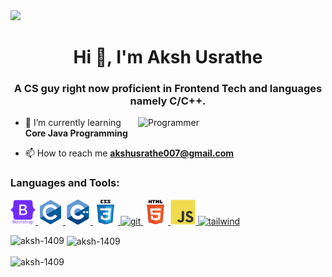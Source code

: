 <img src="https://i.pinimg.com/originals/38/7e/4f/387e4f52081bfebd6ba96d9d784e9f94.gif" />
<h1 align="center">Hi 👋, I'm Aksh Usrathe</h1>
<h3 align="center">A CS guy right now proficient in Frontend Tech and languages namely C/C++.</h3>
<img align="right" src="https://img95.lovepik.com/photo/40105/1581.gif_wh860.gif" alt="Programmer" width="300"/>


- 🌱 I’m currently learning **Core Java Programming**

- 📫 How to reach me **akshusrathe007@gmail.com**




<h3 align="left">Languages and Tools:</h3>
<p align="left"> <a href="https://getbootstrap.com" target="_blank" rel="noreferrer"> <img src="https://raw.githubusercontent.com/devicons/devicon/master/icons/bootstrap/bootstrap-plain-wordmark.svg" alt="bootstrap" width="40" height="40"/> </a> <a href="https://www.cprogramming.com/" target="_blank" rel="noreferrer"> <img src="https://raw.githubusercontent.com/devicons/devicon/master/icons/c/c-original.svg" alt="c" width="40" height="40"/> </a> <a href="https://www.w3schools.com/cpp/" target="_blank" rel="noreferrer"> <img src="https://raw.githubusercontent.com/devicons/devicon/master/icons/cplusplus/cplusplus-original.svg" alt="cplusplus" width="40" height="40"/> </a> <a href="https://www.w3schools.com/css/" target="_blank" rel="noreferrer"> <img src="https://raw.githubusercontent.com/devicons/devicon/master/icons/css3/css3-original-wordmark.svg" alt="css3" width="40" height="40"/> </a> <a href="https://git-scm.com/" target="_blank" rel="noreferrer"> <img src="https://www.vectorlogo.zone/logos/git-scm/git-scm-icon.svg" alt="git" width="40" height="40"/> </a> <a href="https://www.w3.org/html/" target="_blank" rel="noreferrer"> <img src="https://raw.githubusercontent.com/devicons/devicon/master/icons/html5/html5-original-wordmark.svg" alt="html5" width="40" height="40"/> </a> <a href="https://developer.mozilla.org/en-US/docs/Web/JavaScript" target="_blank" rel="noreferrer"> <img src="https://raw.githubusercontent.com/devicons/devicon/master/icons/javascript/javascript-original.svg" alt="javascript" width="40" height="40"/> </a> <a href="https://tailwindcss.com/" target="_blank" rel="noreferrer"> <img src="https://www.vectorlogo.zone/logos/tailwindcss/tailwindcss-icon.svg" alt="tailwind" width="40" height="40"/> </a> </p>

<p><img align="left" src="https://github-readme-stats.vercel.app/api/top-langs?username=aksh-1409&show_icons=true&locale=en&layout=compact" alt="aksh-1409" /></p>

<p>&nbsp;<img align="center" src="https://github-readme-stats.vercel.app/api?username=aksh-1409&show_icons=true&locale=en" alt="aksh-1409" /></p>

<p><img align="center" src="https://github-readme-streak-stats.herokuapp.com/?user=aksh-1409&" alt="aksh-1409" /></p>
